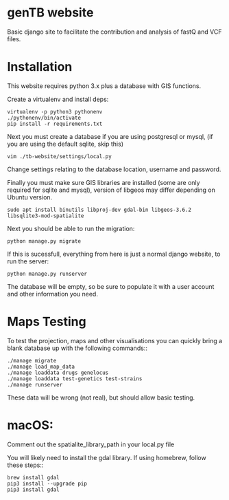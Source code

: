 # genTB website

Basic django site to facilitate the contribution and analysis of fastQ and VCF files.

# Installation

This website requires python 3.x plus a database with GIS functions.

Create a virtualenv and install deps:

    virtualenv -p python3 pythonenv
    ./pythonenv/bin/activate
    pip install -r requirements.txt

Next you must create a database if you are using postgresql or mysql, (if you are using the default sqlite, skip this)

    vim ./tb-website/settings/local.py

Change settings relating to the database location, username and password.

Finally you must make sure GIS libraries are installed (some are only required for sqlite and mysql), version of libgeos may differ depending on Ubuntu version.

    sudo apt install binutils libproj-dev gdal-bin libgeos-3.6.2 libsqlite3-mod-spatialite

Next you should be able to run the migration:

    python manage.py migrate

If this is sucessfull, everything from here is just a normal django website, to run the server:

    python manage.py runserver

The database will be empty, so be sure to populate it with a user account and other information you need.

# Maps Testing

To test the projection, maps and other visualisations you can quickly bring a blank database up with the following commands::

    ./manage migrate
    ./manage load_map_data
    ./manage loaddata drugs genelocus
    ./manage loaddata test-genetics test-strains
    ./manage runserver

These data will be wrong (not real), but should allow basic testing.

# macOS:

Comment out the spatialite_library_path in your local.py file

You will likely need to install the gdal library. If using homebrew, follow these steps::

    brew install gdal
    pip3 install --upgrade pip
    pip3 install gdal
